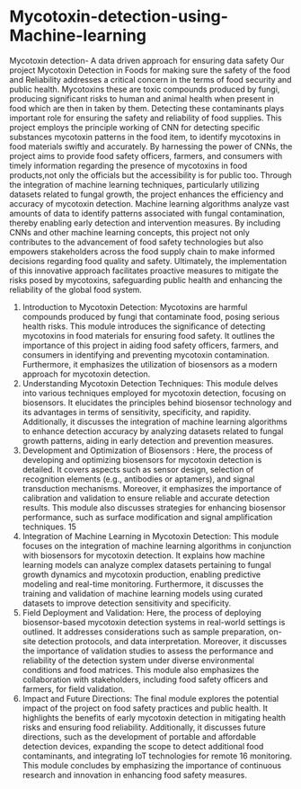 # Mycotoxin-detection-using-Machine-learning
Mycotoxin detection- A data driven approach for ensuring data safety
Our project Mycotoxin Detection in Foods for making sure the safety of the food 
and Reliability addresses a critical concern in the terms of food security and public 
health. Mycotoxins these are toxic compounds produced by fungi, producing
significant risks to human and animal health when present in food which are then 
in taken by them. Detecting these contaminants plays important role for ensuring 
the safety and reliability of food supplies. This project employs the principle 
working of CNN for detecting specific substances mycotoxin patterns in the food 
item, to identify mycotoxins in food materials swiftly and accurately. By 
harnessing the power of CNNs, the project aims to provide food safety officers, 
farmers, and consumers with timely information regarding the presence of 
mycotoxins in food products,not only the officials but the accessibility is for public 
too. Through the integration of machine learning techniques, particularly utilizing 
datasets related to fungal growth, the project enhances the efficiency and accuracy 
of mycotoxin detection. Machine learning algorithms analyze vast amounts of data 
to identify patterns associated with fungal contamination, thereby enabling early 
detection and intervention measures. By including CNNs and other machine 
learning concepts, this project not only contributes to the advancement of food 
safety technologies but also empowers stakeholders across the food supply chain to 
make informed decisions regarding food quality and safety. Ultimately, the 
implementation of this innovative approach facilitates proactive measures to 
mitigate the risks posed by mycotoxins, safeguarding public health and enhancing 
the reliability of the global food system.
1. Introduction to Mycotoxin Detection:
 Mycotoxins are harmful compounds produced by fungi that 
contaminate food, posing serious health risks. This module introduces the 
significance of detecting mycotoxins in food materials for ensuring food 
safety. It outlines the importance of this project in aiding food safety 
officers, farmers, and consumers in identifying and preventing mycotoxin 
contamination. Furthermore, it emphasizes the utilization of biosensors as a 
modern approach for mycotoxin detection.
2. Understanding Mycotoxin Detection Techniques:
 This module delves into various techniques employed for mycotoxin 
detection, focusing on biosensors. It elucidates the principles behind 
biosensor technology and its advantages in terms of sensitivity, specificity, 
and rapidity. Additionally, it discusses the integration of machine learning 
algorithms to enhance detection accuracy by analyzing datasets related to 
fungal growth patterns, aiding in early detection and prevention measures.
3. Development and Optimization of Biosensors :
 Here, the process of developing and optimizing biosensors for mycotoxin 
detection is detailed. It covers aspects such as sensor design, selection of 
recognition elements (e.g., antibodies or aptamers), and signal transduction 
mechanisms. Moreover, it emphasizes the importance of calibration and 
validation to ensure reliable and accurate detection results. This module also 
discusses strategies for enhancing biosensor performance, such as surface 
modification and signal amplification techniques.
15
4. Integration of Machine Learning in Mycotoxin Detection:
 This module focuses on the integration of machine learning algorithms in 
conjunction with biosensors for mycotoxin detection. It explains how 
machine learning models can analyze complex datasets pertaining to fungal 
growth dynamics and mycotoxin production, enabling predictive modeling 
and real-time monitoring. Furthermore, it discusses the training and 
validation of machine learning models using curated datasets to improve 
detection sensitivity and specificity.
5. Field Deployment and Validation:
 Here, the process of deploying biosensor-based mycotoxin detection 
systems in real-world settings is outlined. It addresses considerations such 
as sample preparation, on-site detection protocols, and data interpretation. 
Moreover, it discusses the importance of validation studies to assess the 
performance and reliability of the detection system under diverse 
environmental conditions and food matrices. This module also emphasizes 
the collaboration with stakeholders, including food safety officers and 
farmers, for field validation.
6. Impact and Future Directions:
 The final module explores the potential impact of the project on food 
safety practices and public health. It highlights the benefits of early 
mycotoxin detection in mitigating health risks and ensuring food reliability. 
Additionally, it discusses future directions, such as the development of 
portable and affordable detection devices, expanding the scope to detect 
additional food contaminants, and integrating IoT technologies for remote 
16
monitoring. This module concludes by emphasizing the importance of 
continuous research and innovation in enhancing food safety measures.
